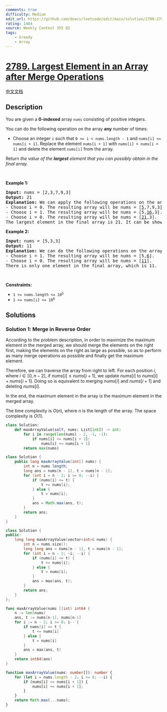 ```yaml
---
comments: true
difficulty: Medium
edit_url: https://github.com/doocs/leetcode/edit/main/solution/2700-2799/2789.Largest%20Element%20in%20an%20Array%20after%20Merge%20Operations/README_EN.md
rating: 1484
source: Weekly Contest 355 Q2
tags:
    - Greedy
    - Array
---
```


<!-- problem:start -->

# [2789. Largest Element in an Array after Merge Operations](https://leetcode.com/problems/largest-element-in-an-array-after-merge-operations)

[中文文档](/solution/2700-2799/2789.Largest%20Element%20in%20an%20Array%20after%20Merge%20Operations/README.md)

## Description

<p>You are given a <strong>0-indexed</strong> array <code>nums</code> consisting of positive integers.</p>

<p>You can do the following operation on the array <strong>any</strong> number of times:</p>

<ul>
	<li>Choose an integer <code>i</code> such that <code>0 &lt;= i &lt; nums.length - 1</code> and <code>nums[i] &lt;= nums[i + 1]</code>. Replace the element <code>nums[i + 1]</code> with <code>nums[i] + nums[i + 1]</code> and delete the element <code>nums[i]</code> from the array.</li>
</ul>

<p>Return <em>the value of the <b>largest</b> element that you can possibly obtain in the final array.</em></p>

<p>&nbsp;</p>
<p><strong class="example">Example 1:</strong></p>

<pre>
<strong>Input:</strong> nums = [2,3,7,9,3]
<strong>Output:</strong> 21
<strong>Explanation:</strong> We can apply the following operations on the array:
- Choose i = 0. The resulting array will be nums = [<u>5</u>,7,9,3].
- Choose i = 1. The resulting array will be nums = [5,<u>16</u>,3].
- Choose i = 0. The resulting array will be nums = [<u>21</u>,3].
The largest element in the final array is 21. It can be shown that we cannot obtain a larger element.
</pre>

<p><strong class="example">Example 2:</strong></p>

<pre>
<strong>Input:</strong> nums = [5,3,3]
<strong>Output:</strong> 11
<strong>Explanation:</strong> We can do the following operations on the array:
- Choose i = 1. The resulting array will be nums = [5,<u>6</u>].
- Choose i = 0. The resulting array will be nums = [<u>11</u>].
There is only one element in the final array, which is 11.
</pre>

<p>&nbsp;</p>
<p><strong>Constraints:</strong></p>

<ul>
	<li><code>1 &lt;= nums.length &lt;= 10<sup>5</sup></code></li>
	<li><code>1 &lt;= nums[i] &lt;= 10<sup>6</sup></code></li>
</ul>

## Solutions

<!-- solution:start -->

### Solution 1: Merge in Reverse Order

According to the problem description, in order to maximize the maximum element in the merged array, we should merge the elements on the right first, making the elements on the right as large as possible, so as to perform as many merge operations as possible and finally get the maximum element.

Therefore, we can traverse the array from right to left. For each position $i$, where $i \in [0, n - 2]$, if $nums[i] \leq nums[i + 1]$, we update $nums[i]$ to $nums[i] + nums[i + 1]$. Doing so is equivalent to merging $nums[i]$ and $nums[i + 1]$ and deleting $nums[i]$.

In the end, the maximum element in the array is the maximum element in the merged array.

The time complexity is $O(n)$, where $n$ is the length of the array. The space complexity is $O(1)$.

<!-- tabs:start -->

```python
class Solution:
    def maxArrayValue(self, nums: List[int]) -> int:
        for i in range(len(nums) - 2, -1, -1):
            if nums[i] <= nums[i + 1]:
                nums[i] += nums[i + 1]
        return max(nums)
```

```java
class Solution {
    public long maxArrayValue(int[] nums) {
        int n = nums.length;
        long ans = nums[n - 1], t = nums[n - 1];
        for (int i = n - 2; i >= 0; --i) {
            if (nums[i] <= t) {
                t += nums[i];
            } else {
                t = nums[i];
            }
            ans = Math.max(ans, t);
        }
        return ans;
    }
}
```

```cpp
class Solution {
public:
    long long maxArrayValue(vector<int>& nums) {
        int n = nums.size();
        long long ans = nums[n - 1], t = nums[n - 1];
        for (int i = n - 2; ~i; --i) {
            if (nums[i] <= t) {
                t += nums[i];
            } else {
                t = nums[i];
            }
            ans = max(ans, t);
        }
        return ans;
    }
};
```

```go
func maxArrayValue(nums []int) int64 {
	n := len(nums)
	ans, t := nums[n-1], nums[n-1]
	for i := n - 2; i >= 0; i-- {
		if nums[i] <= t {
			t += nums[i]
		} else {
			t = nums[i]
		}
		ans = max(ans, t)
	}
	return int64(ans)
}
```

```ts
function maxArrayValue(nums: number[]): number {
    for (let i = nums.length - 2; i >= 0; --i) {
        if (nums[i] <= nums[i + 1]) {
            nums[i] += nums[i + 1];
        }
    }
    return Math.max(...nums);
}
```

<!-- tabs:end -->

<!-- solution:end -->

<!-- problem:end -->
